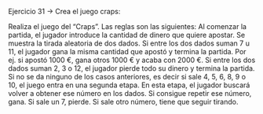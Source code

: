 Ejercicio 31 -> Crea el juego craps:

Realiza el juego del “Craps”. Las reglas son las siguientes: Al comenzar la
partida, el jugador introduce la cantidad de dinero que quiere apostar. Se
muestra la tirada aleatoria de dos dados. Si entre los dos dados suman 7 u
11, el jugador gana la misma cantidad que apostó y termina la partida. Por ej.
si apostó 1000 €, gana otros 1000 € y acaba con 2000 €. Si entre los dos dados
suman 2, 3 o 12, el jugador pierde todo su dinero y termina la partida. Si no se
da ninguno de los casos anteriores, es decir si sale 4, 5, 6, 8, 9 o 10, el juego
entra en una segunda etapa. En esta etapa, el jugador buscará volver a obtener
ese número en los dados. Si consigue repetir ese número, gana. Si sale un 7,
pierde. Si sale otro número, tiene que seguir tirando.